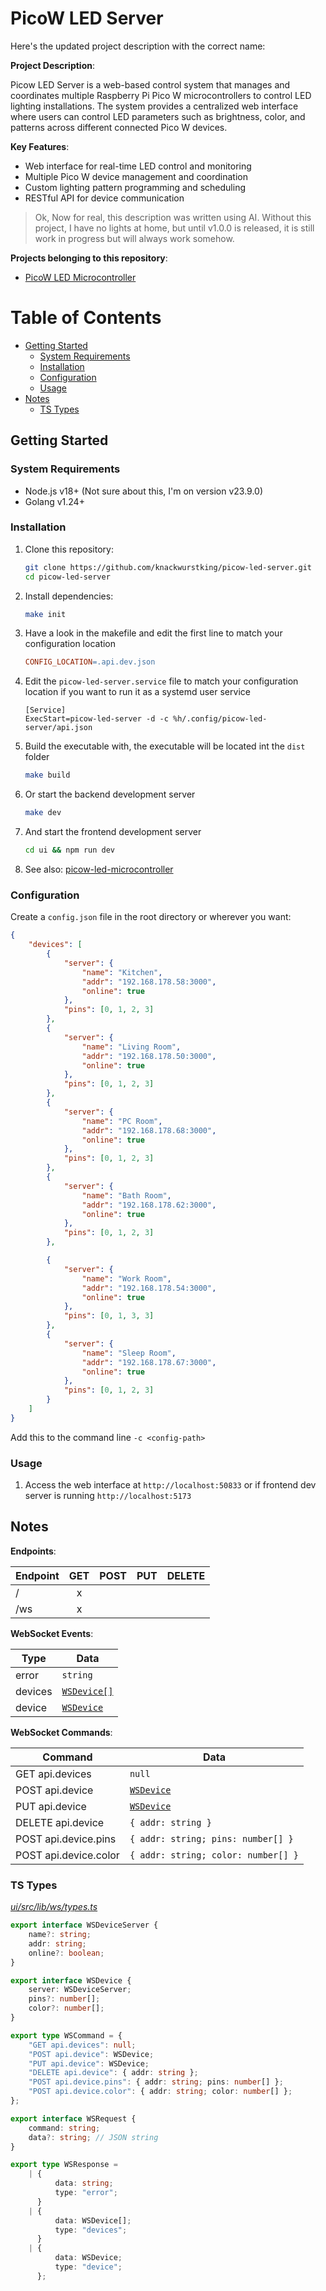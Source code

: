 # PicoW LED Server

Here's the updated project description with the correct name:

**Project Description**:

Picow LED Server is a web-based control system that manages and coordinates multiple Raspberry
Pi Pico W microcontrollers to control LED lighting installations.
The system provides a centralized web interface where users can control LED parameters such
as brightness, color, and patterns across different connected Pico W devices.

**Key Features**:

- Web interface for real-time LED control and monitoring
- Multiple Pico W device management and coordination
- Custom lighting pattern programming and scheduling
- RESTful API for device communication

> Ok, Now for real, this description was written using AI.
> Without this project, I have no lights at home, but until v1.0.0 is released, it is still work in
> progress but will always work somehow.

**Projects belonging to this repository**:

- [PicoW LED Microcontroller](https://github.com/knackwurstking/picow-led-microcontroller)

# Table of Contents

<!--toc:start-->

- [Getting Started](#getting-started)
    - [System Requirements](#system-requirements)
    - [Installation](#installation)
    - [Configuration](#configuration)
    - [Usage](#usage)
- [Notes](#notes)
    - [TS Types](#ts-types)

<!--toc:end-->

## Getting Started

### System Requirements

- Node.js v18+ (Not sure about this, I'm on version v23.9.0)
- Golang v1.24+

### Installation

1. Clone this repository:

    ```bash
    git clone https://github.com/knackwurstking/picow-led-server.git
    cd picow-led-server
    ```

2. Install dependencies:

    ```bash
    make init
    ```

3. Have a look in the makefile and edit the first line to match your configuration location

    ```makefile
    CONFIG_LOCATION=.api.dev.json
    ```

4. Edit the `picow-led-server.service` file to match your configuration location if you want
   to run it as a systemd user service

    ```
    [Service]
    ExecStart=picow-led-server -d -c %h/.config/picow-led-server/api.json
    ```

5. Build the executable with, the executable will be located int the `dist` folder

    ```bash
    make build
    ```

6. Or start the backend development server

    ```bash
    make dev
    ```

7. And start the frontend development server

    ```bash
    cd ui && npm run dev
    ```

8. See also: [picow-led-microcontroller](https://github.com/knackwurstking/picow-led-microcontroller)

### Configuration

Create a `config.json` file in the root directory or wherever you want:

```json
{
    "devices": [
        {
            "server": {
                "name": "Kitchen",
                "addr": "192.168.178.58:3000",
                "online": true
            },
            "pins": [0, 1, 2, 3]
        },
        {
            "server": {
                "name": "Living Room",
                "addr": "192.168.178.50:3000",
                "online": true
            },
            "pins": [0, 1, 2, 3]
        },
        {
            "server": {
                "name": "PC Room",
                "addr": "192.168.178.68:3000",
                "online": true
            },
            "pins": [0, 1, 2, 3]
        },
        {
            "server": {
                "name": "Bath Room",
                "addr": "192.168.178.62:3000",
                "online": true
            },
            "pins": [0, 1, 2, 3]
        },

        {
            "server": {
                "name": "Work Room",
                "addr": "192.168.178.54:3000",
                "online": true
            },
            "pins": [0, 1, 3, 3]
        },
        {
            "server": {
                "name": "Sleep Room",
                "addr": "192.168.178.67:3000",
                "online": true
            },
            "pins": [0, 1, 2, 3]
        }
    ]
}
```

Add this to the command line `-c <config-path>`

### Usage

1. Access the web interface at `http://localhost:50833` or if frontend dev server is running `http://localhost:5173`

## Notes

**Endpoints**:

| Endpoint | GET | POST | PUT | DELETE |
| -------- | :-: | :--: | :-: | :----: |
| /        |  x  |      |     |        |
| /ws      |  x  |      |     |        |

**WebSocket Events**:

| Type    | Data                      |
| ------- | ------------------------- |
| error   | `string`                  |
| devices | [`WSDevice[]`](#ts-types) |
| device  | [`WSDevice`](#ts-types)   |

**WebSocket Commands**:

| Command               | Data                                |
| --------------------- | ----------------------------------- |
| GET api.devices       | `null`                              |
| POST api.device       | [`WSDevice`](#ts-types)             |
| PUT api.device        | [`WSDevice`](#ts-types)             |
| DELETE api.device     | `{ addr: string }`                  |
| POST api.device.pins  | `{ addr: string; pins: number[] }`  |
| POST api.device.color | `{ addr: string; color: number[] }` |

### TS Types

_[ui/src/lib/ws/types.ts](ui/src/lib/ws/types.ts)_

```typescript
export interface WSDeviceServer {
    name?: string;
    addr: string;
    online?: boolean;
}

export interface WSDevice {
    server: WSDeviceServer;
    pins?: number[];
    color?: number[];
}

export type WSCommand = {
    "GET api.devices": null;
    "POST api.device": WSDevice;
    "PUT api.device": WSDevice;
    "DELETE api.device": { addr: string };
    "POST api.device.pins": { addr: string; pins: number[] };
    "POST api.device.color": { addr: string; color: number[] };
};

export interface WSRequest {
    command: string;
    data?: string; // JSON string
}

export type WSResponse =
    | {
          data: string;
          type: "error";
      }
    | {
          data: WSDevice[];
          type: "devices";
      }
    | {
          data: WSDevice;
          type: "device";
      };
```
